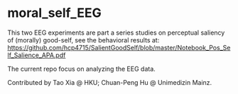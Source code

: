 # moral_self_EEG

This two EEG experiments are part a series studies on perceptual saliency of (morally) good-self, see the behavioral results at: https://github.com/hcp4715/SalientGoodSelf/blob/master/Notebook_Pos_Self_Salience_APA.pdf

The current repo focus on analyzing the EEG data.

Contributed by 
Tao Xia @ HKU;
Chuan-Peng Hu @ Unimedizin Mainz.
